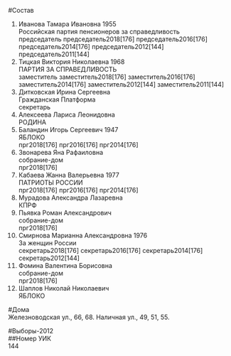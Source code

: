 #Состав  
1. Иванова Тамара Ивановна 1955  
    Российская партия пенсионеров за справедливость  
    председатель председатель2018[176] председатель2016[176] председатель2014[176] председатель2012[144] председатель2011[144]  
2. Тицкая Виктория Николаевна 1968  
    ПАРТИЯ ЗА СПРАВЕДЛИВОСТЬ  
    заместитель заместитель2018[176] заместитель2016[176] заместитель2014[176] заместитель2012[144] заместитель2011[144]  
3. Дитковская Ирина Сергеевна  
    Гражданская Платформа  
    секретарь  
4. Алексеева Лариса Леонидовна  
    РОДИНА  
5. Баландин Игорь Сергеевич 1947  
    ЯБЛОКО  
    прг2018[176] прг2016[176] прг2014[176]  
6. Звонарева Яна Рафаиловна  
    собрание-дом  
    прг2018[176]  
7. Кабаева Жанна Валерьевна 1977  
    ПАТРИОТЫ РОССИИ  
    прг2018[176] прг2016[176] прг2014[176]  
8. Мурадова Александра Лазаревна  
    КПРФ  
9. Пьявка Роман Александрович  
    собрание-дом  
    прг2018[176]  
10. Смирнова Марианна Александровна 1976  
    За женщин России  
    секретарь2018[176] секретарь2016[176] секретарь2014[176] секретарь2012[144]  
11. Фомина Валентина Борисовна  
    собрание-дом  
    прг2018[176]  
12. Шаплов Николай Николаевич  
    ЯБЛОКО  
  
#Дома  
Железноводская ул.,      66, 68. Наличная ул.,      49, 51, 55.  
  
#Выборы-2012  
##Номер УИК  
144  
